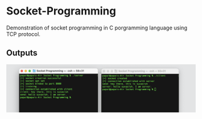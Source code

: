 # Socket-Programming

Demonstration of  socket programming in C porgramming language using TCP protocol.

## Outputs
![output](./output.png)
